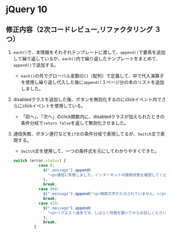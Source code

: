 # jQuery 10
## 修正内容（2次コードレビュー,リファクタリング ３つ）

1. `each()`で、本情報をそれぞれテンプレートに渡して、`append()`で要素を追加して繰り返しているが、`each()`内で繰り返したテンプレートをまとめて、`append()`で追加する。
   - `each()`の外でグローバル変数の`[]`（配列）で定義して、中で代入演算子を使用し繰り返し代入した後に`append()`１ページ分の本のリストを追加しました。

2. disabledクラスを追加した後、ボタンを無効化するのにclickイベント内でさらにclickイベントを使用している。
   - 「前へ」、「次へ」のclick関数内に、disabledクラスが加えられたときの条件分岐で`return false`を返して無効化させました。

3. 通信失敗、ボタン連打などを`if文`の条件分岐で表現してるが、`Switch`文で表現する。
   - `Switch`文を使用して、一つの条件式を元にしてわかりやすくできた。
   
   ```javascript
   switch (error.status) {
              case 0:
                $(".message").append(
                  "<p>通信に失敗しました。インターネットの接続状態を確認してください。</p>"
                );
                break;
              case 400:
                $(".message").append("<p>検索文字が入力されていません。</p>");
                break;
              case 429:
                $(".message").append(
                  "<p>リクエスト過多です。しばらく時間を置いてからお試しください。</p>"
                );
                break;
            }
   ```